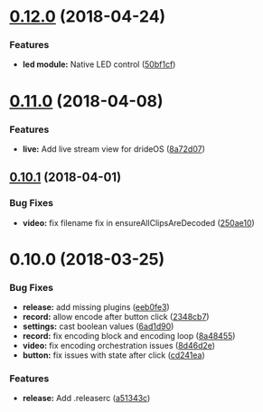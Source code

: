 <a name="0.12.0"></a>
# [0.12.0](https://github.com/dride/dride-core/compare/v0.11.0...v0.12.0) (2018-04-24)


### Features

* **led module:** Native LED control ([50bf1cf](https://github.com/dride/dride-core/commit/50bf1cf))

<a name="0.11.0"></a>
# [0.11.0](https://github.com/dride/dride-core/compare/v0.10.1...v0.11.0) (2018-04-08)


### Features

* **live:** Add live stream view for drideOS ([8a72d07](https://github.com/dride/dride-core/commit/8a72d07))

<a name="0.10.1"></a>
## [0.10.1](https://github.com/dride/dride-core/compare/v0.10.0...v0.10.1) (2018-04-01)


### Bug Fixes

* **video:** fix filename fix in ensureAllClipsAreDecoded ([250ae10](https://github.com/dride/dride-core/commit/250ae10))

<a name="0.10.0"></a>
# 0.10.0 (2018-03-25)


### Bug Fixes

* **release:** add missing plugins ([eeb0fe3](https://github.com/dride/dride-core/commit/eeb0fe3))
* **record:** allow encode after button click ([2348cb7](https://github.com/dride/dride-core/commit/2348cb7))
* **settings:** cast boolean values ([6ad1d90](https://github.com/dride/dride-core/commit/6ad1d90))
* **record:** fix encoding block and encoding loop ([8a48455](https://github.com/dride/dride-core/commit/8a48455))
* **video:** fix encoding orchestration issues ([8d46d2e](https://github.com/dride/dride-core/commit/8d46d2e))
* **button:** fix issues with state after click ([cd241ea](https://github.com/dride/dride-core/commit/cd241ea))


### Features

* **release:** Add .releaserc ([a51343c](https://github.com/dride/dride-core/commit/a51343c))
